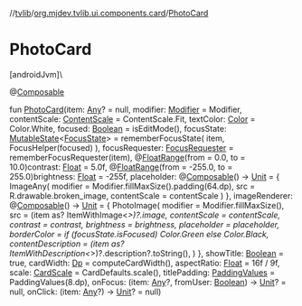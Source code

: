 //[tvlib](../../index.md)/[org.mjdev.tvlib.ui.components.card](index.md)/[PhotoCard](-photo-card.md)

# PhotoCard

[androidJvm]\

@[Composable](https://developer.android.com/reference/kotlin/androidx/compose/runtime/Composable.html)

fun [PhotoCard](-photo-card.md)(item: [Any](https://kotlinlang.org/api/latest/jvm/stdlib/kotlin/-any/index.html)? = null, modifier: [Modifier](https://developer.android.com/reference/kotlin/androidx/compose/ui/Modifier.html) = Modifier, contentScale: [ContentScale](https://developer.android.com/reference/kotlin/androidx/compose/ui/layout/ContentScale.html) = ContentScale.Fit, textColor: [Color](https://developer.android.com/reference/kotlin/androidx/compose/ui/graphics/Color.html) = Color.White, focused: [Boolean](https://kotlinlang.org/api/latest/jvm/stdlib/kotlin/-boolean/index.html) = isEditMode(), focusState: [MutableState](https://developer.android.com/reference/kotlin/androidx/compose/runtime/MutableState.html)&lt;[FocusState](https://developer.android.com/reference/kotlin/androidx/compose/ui/focus/FocusState.html)&gt; = rememberFocusState(
        item,
        FocusHelper(focused)
    ), focusRequester: [FocusRequester](https://developer.android.com/reference/kotlin/androidx/compose/ui/focus/FocusRequester.html) = rememberFocusRequester(item), @[FloatRange](https://developer.android.com/reference/kotlin/androidx/annotation/FloatRange.html)(from = 0.0, to = 10.0)contrast: [Float](https://kotlinlang.org/api/latest/jvm/stdlib/kotlin/-float/index.html) = 5.0f, @[FloatRange](https://developer.android.com/reference/kotlin/androidx/annotation/FloatRange.html)(from = -255.0, to = 255.0)brightness: [Float](https://kotlinlang.org/api/latest/jvm/stdlib/kotlin/-float/index.html) = -255f, placeholder: @[Composable](https://developer.android.com/reference/kotlin/androidx/compose/runtime/Composable.html)() -&gt; [Unit](https://kotlinlang.org/api/latest/jvm/stdlib/kotlin/-unit/index.html) = {
        ImageAny(
            modifier = Modifier.fillMaxSize().padding(64.dp),
            src = R.drawable.broken_image,
            contentScale = contentScale
        )
    }, imageRenderer: @[Composable](https://developer.android.com/reference/kotlin/androidx/compose/runtime/Composable.html)() -&gt; [Unit](https://kotlinlang.org/api/latest/jvm/stdlib/kotlin/-unit/index.html) = {
        PhotoImage(
            modifier = Modifier.fillMaxSize(),
            src = (item as? ItemWithImage&lt;*&gt;)?.image,
            contentScale = contentScale,
            contrast = contrast,
            brightness = brightness,
            placeholder = placeholder,
            borderColor = if (focusState.isFocused) Color.Green else Color.Black,
            contentDescription = (item as? ItemWithDescription&lt;*&gt;)?.description?.toString(),
        )
    }, showTitle: [Boolean](https://kotlinlang.org/api/latest/jvm/stdlib/kotlin/-boolean/index.html) = true, cardWidth: [Dp](https://developer.android.com/reference/kotlin/androidx/compose/ui/unit/Dp.html) = computeCardWidth(), aspectRatio: [Float](https://kotlinlang.org/api/latest/jvm/stdlib/kotlin/-float/index.html) = 16f / 9f, scale: [CardScale](https://developer.android.com/reference/kotlin/androidx/tv/material3/CardScale.html) = CardDefaults.scale(), titlePadding: [PaddingValues](https://developer.android.com/reference/kotlin/androidx/compose/foundation/layout/PaddingValues.html) = PaddingValues(8.dp), onFocus: (item: [Any](https://kotlinlang.org/api/latest/jvm/stdlib/kotlin/-any/index.html)?, fromUser: [Boolean](https://kotlinlang.org/api/latest/jvm/stdlib/kotlin/-boolean/index.html)) -&gt; [Unit](https://kotlinlang.org/api/latest/jvm/stdlib/kotlin/-unit/index.html)? = null, onClick: (item: [Any](https://kotlinlang.org/api/latest/jvm/stdlib/kotlin/-any/index.html)?) -&gt; [Unit](https://kotlinlang.org/api/latest/jvm/stdlib/kotlin/-unit/index.html)? = null)
